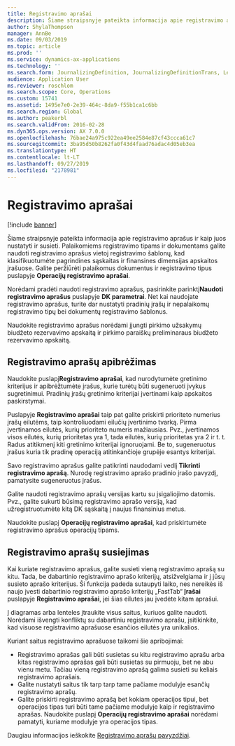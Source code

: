 ```yaml
---
title: Registravimo aprašai
description: Šiame straipsnyje pateikta informacija apie registravimo aprašus ir kaip juos nustatyti ir susieti. Palaikomiems registravimo tipams ir dokumentams galite naudoti registravimo aprašus vietoj registravimo šablonų, kad klasifikuotumėte pagrindines sąskaitas ir finansines dimensijas apskaitos įrašuose.
author: ShylaThompson
manager: AnnBe
ms.date: 09/03/2019
ms.topic: article
ms.prod: ''
ms.service: dynamics-ax-applications
ms.technology: ''
ms.search.form: JournalizingDefinition, JournalizingDefinitionTrans, LedgerParameters
audience: Application User
ms.reviewer: roschlom
ms.search.scope: Core, Operations
ms.custom: 15741
ms.assetid: 1495e7e0-2e39-464c-8da9-f55b1ca1c6bb
ms.search.region: Global
ms.author: peakerbl
ms.search.validFrom: 2016-02-28
ms.dyn365.ops.version: AX 7.0.0
ms.openlocfilehash: 76bae24a975c922ea49ee2584e87cf43ccca61c7
ms.sourcegitcommit: 3ba95d50b8262fa0f43d4faad76adac4d05eb3ea
ms.translationtype: HT
ms.contentlocale: lt-LT
ms.lasthandoff: 09/27/2019
ms.locfileid: "2178981"
---
```

# <a name="posting-definitions"></a>Registravimo aprašai

[!include [banner](../includes/banner.md)]

Šiame straipsnyje pateikta informacija apie registravimo aprašus ir kaip juos nustatyti ir susieti.
Palaikomiems registravimo tipams ir dokumentams galite naudoti registravimo aprašus vietoj registravimo šablonų, kad klasifikuotumėte pagrindines sąskaitas ir finansines dimensijas apskaitos įrašuose. Galite peržiūrėti palaikomus dokumentus ir registravimo tipus puslapyje **Operacijų registravimo aprašai**. 

Norėdami pradėti naudoti registravimo aprašus, pasirinkite parinktį**Naudoti registravimo aprašus** puslapyje **DK parametrai**. Net kai naudojate registravimo aprašus, turite dar nustatyti pradinių įrašų ir nepalaikomų registravimo tipų bei dokumentų registravimo šablonus. 

Naudokite registravimo aprašus norėdami įjungti pirkimo užsakymų biudžeto rezervavimo apskaitą ir pirkimo paraiškų preliminaraus biudžeto rezervavimo apskaitą.

## <a name="defining-posting-definitions"></a>Registravimo aprašų apibrėžimas
Naudokite puslapį**Registravimo aprašai**, kad nurodytumėte gretinimo kriterijus ir apibrėžtumėte įrašus, kurie turėtų būti sugeneruoti įvykus sugretinimui. Pradinių įrašų gretinimo kriterijai įvertinami kaip apskaitos paskirstymai. 

Puslapyje **Registravimo aprašai** taip pat galite priskirti prioriteto numerius įrašų eilutėms, taip kontroliuodami eilučių įvertinimo tvarką. Pirma įvertinamos eilutės, kurių prioriteto numeris mažiausias. Pvz., įvertinamos visos eilutės, kurių prioritetas yra 1, tada eilutės, kurių prioritetas yra 2 ir t. t. Radus atitikmenį kiti gretinimo kriterijai ignoruojami. Be to, sugeneruotus įrašus kuria tik pradinę operaciją atitinkančioje grupėje esantys kriterijai. 

Savo registravimo aprašus galite patikrinti naudodami vedlį **Tikrinti registravimo aprašą**. Nurodę registravimo aprašo pradinio įrašo pavyzdį, pamatysite sugeneruotus įrašus. 

Galite naudoti registravimo aprašų versijas kartu su įsigaliojimo datomis. Pvz., galite sukurti būsimą registravimo aprašo versiją, kad užregistruotumėte kitą DK sąskaitą į naujus finansinius metus. 

Naudokite puslapį **Operacijų registravimo aprašai**, kad priskirtumėte registravimo aprašus operacijų tipams.

## <a name="linking-posting-definitions"></a>Registravimo aprašų susiejimas
Kai kuriate registravimo aprašus, galite susieti vieną registravimo aprašą su kitu. Tada, be dabartinio registravimo aprašo kriterijų, atsižvelgiama ir į jūsų susieto aprašo kriterijus. Ši funkcija padeda sutaupyti laiko, nes nereikės iš naujo įvesti dabartinio registravimo aprašo kriterijų „FastTab“ **Įrašai** puslapyje **Registravimo aprašai**, jei šias eilutes jau įvedėte kitam aprašui. 

Į diagramas arba lenteles įtraukite visus saitus, kuriuos galite naudoti. Norėdami išvengti konfliktų su dabartiniu registravimo aprašu, įsitikinkite, kad visuose registravimo aprašuose esančios eilutės yra unikalios. 

Kuriant saitus registravimo aprašuose taikomi šie apribojimai:

-   Registravimo aprašas gali būti susietas su kitu registravimo aprašu arba kitas registravimo aprašas gali būti susietas su pirmuoju, bet ne abu vienu metu. Tačiau vieną registravimo aprašą galima susieti su keliais registravimo aprašais.
-   Galite nustatyti saitus tik tarp tarp tame pačiame modulyje esančių registravimo aprašų.
-   Galite priskirti registravimo aprašą bet kokiam operacijos tipui, bet operacijos tipas turi būti tame pačiame modulyje kaip ir registravimo aprašas. Naudokite puslapį **Operacijų registravimo aprašai** norėdami pamatyti, kuriame modulyje yra operacijos tipas.


Daugiau informacijos ieškokite [Registravimo aprašų pavyzdžiai](example-posting-definitions.md). 


